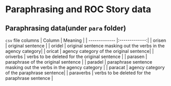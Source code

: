 # Paraphrasing and ROC Story data

## Paraphrasing data(under `para` folder)
`csv` file columns
| Column        | Meaning       |
| ------------- |:-------------:|
| orisen      | original sentence |
| oridel      | original sentence masking out the verbs in the agency category|
| oricat | agency category of the original sentence|
| oriverbs | verbs to be deleted for the original sentence |
| parasen | paraphrase of the original sentence |
| paradel | paraphrase sentence masking out the verbs in the agency category |
| paracat | agency category of the paraphrase sentence|
| paraverbs | verbs to be deleted for the paraphrase sentence |
